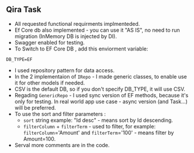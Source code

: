 ## Qira Task

* All requested functional requirments implmenteded.
* Ef Core db also implemented - you can use it "AS IS", no need to run migration (InMemory DB is injected by DI).
* Swagger enabled for testing.
* To Switch to EF Core DB , add this enviorment variable:
```
DB_TYPE=EF
```

* I used repository pattern for data access.
* In the 2 implementaion of `IRepo` - I made generic classes, to enable use it for other models if needed.
* CSV is the default DB, so if you don't specify DB_TYPE, it will use CSV.
* Regading `GenericRepo` - I used sync version of EF methods, because it's only for testing. In real world app use case - async version (and Task...) will be preferred.
* To use the sort and filter parameters :
  * `sort` string example: "Id desc" - means sort by Id descending.
  * `filterColumn` + `filterTerm` - used to filter, for example: `filterColumn`='Amount' and `filterTerm`='100' - means filter by Amount=100.
* Serval more comments are in the code.

